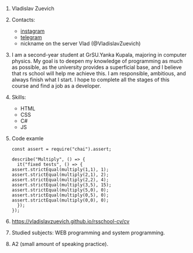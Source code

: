 1. Vladislav Zuevich
2. Contacts:
    * [instagram](https://www.instagram.com/vladzuevich/) 
    * [telegram](https://t.me/+375333740269)
    * nickname on the server Vlad (@VladislavZuevich)

3. I am a second-year student at GrSU.Yanka Kupala, majoring in computer physics. My goal is to deepen my knowledge of programming as much as possible, as the university provides a superficial base, and I believe that rs school will help me achieve this. I am responsible, ambitious, and always finish what I start. I hope to complete all the stages of this course and find a job as a developer.
4. Skills: 
    * HTML
    * CSS
    * C#
    * JS
5. Code examle
    ```
    const assert = require("chai").assert;

    describe("Multiply", () => {
      it("fixed tests", () => {
    assert.strictEqual(multiply(1,1), 1);
    assert.strictEqual(multiply(2,1), 2);
    assert.strictEqual(multiply(2,2), 4);
    assert.strictEqual(multiply(3,5), 15); 
    assert.strictEqual(multiply(5,0), 0);
    assert.strictEqual(multiply(0,5), 0);
    assert.strictEqual(multiply(0,0), 0); 
      });
    });
    ```
6. https://vladislavzuevich.github.io/rsschool-cv/cv
7. Studied subjects: WEB programming and system programming.
8. A2 (small amount of speaking practice).
    
